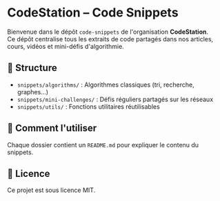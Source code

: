 # CodeStation – Code Snippets

Bienvenue dans le dépôt `code-snippets` de l'organisation **CodeStation**.  
Ce dépôt centralise tous les extraits de code partagés dans nos articles, cours, vidéos et mini-défis d'algorithmie.

## 📁 Structure

- `snippets/algorithms/` : Algorithmes classiques (tri, recherche, graphes…)
- `snippets/mini-challenges/` : Défis réguliers partagés sur les réseaux
- `snippets/utils/` : Fonctions utilitaires réutilisables

## 🚀 Comment l'utiliser

Chaque dossier contient un `README.md` pour expliquer le contenu du snippets.  

## 📜 Licence

Ce projet est sous licence MIT.
